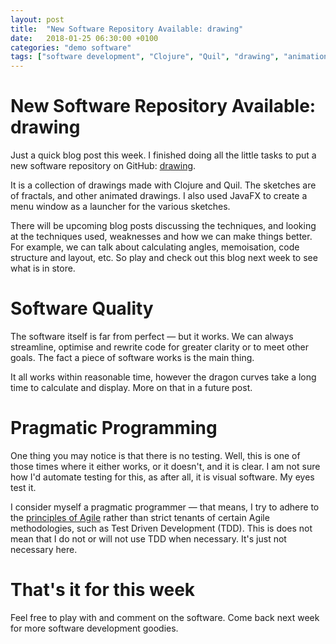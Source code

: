 ```yaml
---
layout: post
title:  "New Software Repository Available: drawing"
date:   2018-01-25 06:30:00 +0100
categories: "demo software"
tags: ["software development", "Clojure", "Quil", "drawing", "animation", "demo software", "JavaFX"]
---
```


# New Software Repository Available: drawing

Just a quick blog post this week. I finished doing all the little tasks to put a new software repository on GitHub: [drawing](https://github.com/Zsuark/drawing).

It is a collection of drawings made with Clojure and Quil. The sketches are of fractals, and other animated drawings. I also used JavaFX to create a menu window as a launcher for the various sketches.

There will be upcoming blog posts discussing the techniques, and looking at the techniques used, weaknesses and how we can make things better. For example, we can talk about calculating angles, memoisation, code structure and layout, etc. So play and check out this blog next week to see what is in store.

# Software Quality

The software itself is far from perfect &mdash; but it works. We can always streamline, optimise and rewrite code for greater clarity or to meet other goals. The fact a piece of software works is the main thing.

It all works within reasonable time, however the dragon curves take a long time to calculate and display. More on that in a future post.


# Pragmatic Programming

One thing you may notice is that there is no testing. Well, this is one of those times where it either works, or it doesn't, and it is clear. I am not sure how I'd automate testing for this, as after all, it is visual software. My eyes test it.

I consider myself a pragmatic programmer &mdash; that means, I try to adhere to the [principles of Agile](http://agilemanifesto.org/) rather than strict tenants of certain Agile methodologies, such as Test Driven Development (TDD). This is does not mean that I do not or will not use TDD when necessary. It's just not necessary here.


# That's it for this week

Feel free to play with and comment on the software. Come back next week for more software development goodies.
